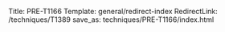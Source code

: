 Title: PRE-T1166
Template: general/redirect-index
RedirectLink: /techniques/T1389
save_as: techniques/PRE-T1166/index.html